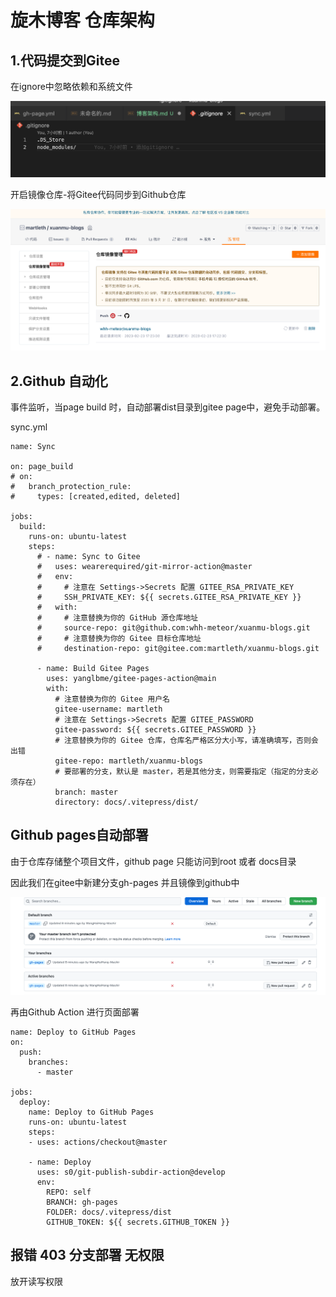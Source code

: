 # 旋木博客 仓库架构

## 1.代码提交到Gitee
在ignore中忽略依赖和系统文件

![](img/博客架构/img-2023-02-23-17-28-13.png)

开启镜像仓库-将Gitee代码同步到Github仓库

![](img/博客架构/img-2023-02-23-17-27-36.png)


## 2.Github 自动化

事件监听，当page build 时，自动部署dist目录到gitee page中，避免手动部署。

sync.yml
```
name: Sync

on: page_build
# on:
#   branch_protection_rule:
#     types: [created,edited, deleted]

jobs:
  build:
    runs-on: ubuntu-latest
    steps:
      # - name: Sync to Gitee
      #   uses: wearerequired/git-mirror-action@master
      #   env:
      #     # 注意在 Settings->Secrets 配置 GITEE_RSA_PRIVATE_KEY
      #     SSH_PRIVATE_KEY: ${{ secrets.GITEE_RSA_PRIVATE_KEY }}
      #   with:
      #     # 注意替换为你的 GitHub 源仓库地址
      #     source-repo: git@github.com:whh-meteor/xuanmu-blogs.git
      #     # 注意替换为你的 Gitee 目标仓库地址
      #     destination-repo: git@gitee.com:martleth/xuanmu-blogs.git

      - name: Build Gitee Pages
        uses: yanglbme/gitee-pages-action@main
        with:
          # 注意替换为你的 Gitee 用户名
          gitee-username: martleth
          # 注意在 Settings->Secrets 配置 GITEE_PASSWORD
          gitee-password: ${{ secrets.GITEE_PASSWORD }}
          # 注意替换为你的 Gitee 仓库，仓库名严格区分大小写，请准确填写，否则会出错
          gitee-repo: martleth/xuanmu-blogs
          # 要部署的分支，默认是 master，若是其他分支，则需要指定（指定的分支必须存在）
          branch: master
          directory: docs/.vitepress/dist/
```


## Github pages自动部署

由于仓库存储整个项目文件，github page 只能访问到root 或者 docs目录

因此我们在gitee中新建分支gh-pages 并且镜像到github中

![](img/博客架构/img-2023-02-23-17-32-09.png)

再由Github Action 进行页面部署

```
name: Deploy to GitHub Pages
on:
  push:	
    branches:	
      - master

jobs:
  deploy:
    name: Deploy to GitHub Pages
    runs-on: ubuntu-latest
    steps:
    - uses: actions/checkout@master

    - name: Deploy
      uses: s0/git-publish-subdir-action@develop
      env:
        REPO: self
        BRANCH: gh-pages
        FOLDER: docs/.vitepress/dist
        GITHUB_TOKEN: ${{ secrets.GITHUB_TOKEN }}
```

## 报错 403 分支部署 无权限

放开读写权限